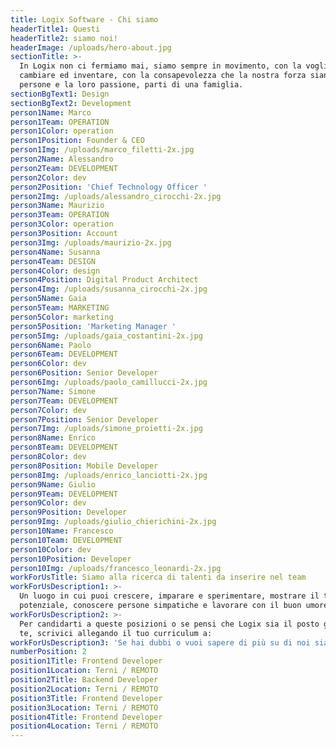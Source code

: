 ```yaml
---
title: Logix Software - Chi siamo
headerTitle1: Questi
headerTitle2: siamo noi!
headerImage: /uploads/hero-about.jpg
sectionTitle: >-
  In Logix non ci fermiamo mai, siamo sempre in movimento, con la voglia di
  cambiare ed inventare, con la consapevolezza che la nostra forza siano le
  persone e la loro passione, parti di una famiglia.
sectionBgText1: Design
sectionBgText2: Development
person1Name: Marco
person1Team: OPERATION
person1Color: operation
person1Position: Founder & CEO
person1Img: /uploads/marco_filetti-2x.jpg
person2Name: Alessandro
person2Team: DEVELOPMENT
person2Color: dev
person2Position: 'Chief Technology Officer '
person2Img: /uploads/alessandro_cirocchi-2x.jpg
person3Name: Maurizio
person3Team: OPERATION
person3Color: operation
person3Position: Account
person3Img: /uploads/maurizio-2x.jpg
person4Name: Susanna
person4Team: DESIGN
person4Color: design
person4Position: Digital Product Architect
person4Img: /uploads/susanna_cirocchi-2x.jpg
person5Name: Gaia
person5Team: MARKETING
person5Color: marketing
person5Position: 'Marketing Manager '
person5Img: /uploads/gaia_costantini-2x.jpg
person6Name: Paolo
person6Team: DEVELOPMENT
person6Color: dev
person6Position: Senior Developer
person6Img: /uploads/paolo_camillucci-2x.jpg
person7Name: Simone
person7Team: DEVELOPMENT
person7Color: dev
person7Position: Senior Developer
person7Img: /uploads/simone_proietti-2x.jpg
person8Name: Enrico
person8Team: DEVELOPMENT
person8Color: dev
person8Position: Mobile Developer
person8Img: /uploads/enrico_lanciotti-2x.jpg
person9Name: Giulio
person9Team: DEVELOPMENT
person9Color: dev
person9Position: Developer
person9Img: /uploads/giulio_chierichini-2x.jpg
person10Name: Francesco
person10Team: DEVELOPMENT
person10Color: dev
person10Position: Developer
person10Img: /uploads/francesco_leonardi-2x.jpg
workForUsTitle: Siamo alla ricerca di talenti da inserire nel team
workForUsDescription1: >-
  Un luogo in cui puoi crescere, imparare e sperimentare, mostrare il tuo vero
  potenziale, conoscere persone simpatiche e lavorare con il buon umore.
workForUsDescription2: >-
  Per candidarti a queste posizioni o se pensi che Logix sia il posto giusto per
  te, scrivici allegando il tuo curriculum a:
workForUsDescription3: 'Se hai dubbi o vuoi sapere di più su di noi siamo a tua disposizione:)'
numberPosition: 2
position1Title: Frontend Developer
position1Location: Terni / REMOTO
position2Title: Backend Developer
position2Location: Terni / REMOTO
position3Title: Frontend Developer
position3Location: Terni / REMOTO
position4Title: Frontend Developer
position4Location: Terni / REMOTO
---
```

